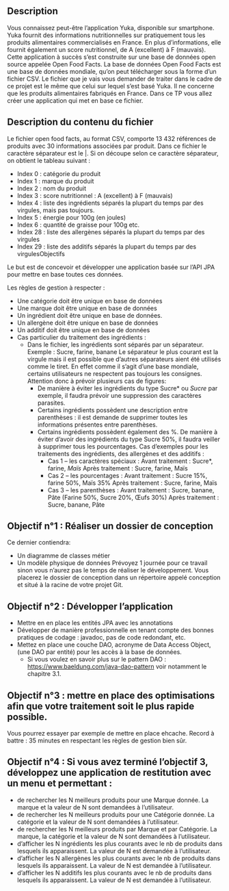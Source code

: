 ## Description
Vous connaissez peut-être l’application Yuka, disponible sur smartphone. Yuka fournit des informations nutritionnelles sur pratiquement tous les produits alimentaires commercialisés en France. 
En plus d’informations, elle fournit également un score nutritionnel, de A (excellent) à F (mauvais).
Cette application à succès s’est construite sur une base de données open source appelée Open Food Facts.
La base de données Open Food Facts est une base de données mondiale, qu’on peut télécharger sous la forme d’un fichier CSV. Le fichier que je vais vous demander de traiter dans le cadre de ce projet est le même que celui sur lequel s’est basé Yuka. Il ne concerne que les produits alimentaires fabriqués en France.
Dans ce TP vous allez créer une application qui met en base ce fichier.

## Description du contenu du fichier

Le fichier open food facts, au format CSV, comporte 13 432 références de  produits avec 30 informations associées par produit. Dans ce fichier le caractère séparateur est le |. Si on découpe selon ce caractère séparateur, on obtient le tableau suivant : 
- Index 0 : catégorie du produit
- Index 1 : marque du produit
- Index 2 : nom du produit
- Index 3 : score nutritionnel : A (excellent) à F (mauvais)
- Index 4 : liste des ingrédients séparés la plupart du temps par des virgules, mais pas toujours.
- Index 5 : énergie pour 100g (en joules)
- Index 6 : quantité de graisse pour 100g
etc.
- Index 28 : liste des allergènes séparés la plupart du temps par des virgules
- Index 29 : liste des additifs séparés la plupart du temps par des virgulesObjectifs

Le but est de concevoir et développer une application basée sur l’API JPA pour mettre en base toutes ces données.

Les règles de gestion à respecter :
- Une catégorie doit être unique en base de données
- Une marque doit être unique en base de données
- Un ingrédient doit être unique en base de données.
- Un allergène doit être unique en base de données
- Un additif doit être unique en base de données
- Cas particulier du traitement des ingrédients :
	- Dans le fichier, les ingrédients sont séparés par un séparateur. 
		Exemple : Sucre, farine, banane
		Le séparateur le plus courant est la virgule mais il est possible que d’autres séparateurs aient été utilisés comme le tiret. 
		En effet comme il s’agit d’une base mondiale, certains utilisateurs ne respectent pas toujours les consignes.
Attention donc à prévoir plusieurs cas de figures:
		- De manière à éviter les ingrédients du type Sucre* ou _Sucre_ par exemple, il faudra prévoir une suppression des caractères parasites.
		-  Certains ingrédients possèdent une description entre parenthèses : il est
demande de supprimer toutes les informations présentes entre parenthèses.
		- Certains ingrédients possèdent également des %. De manière à éviter d’avoir des ingrédients du type Sucre 50%, il faudra veiller à supprimer tous les
pourcentages. 
Cas d’exemples pour les traitements des ingrédients, des allergènes et des additifs :
			- Cas 1 – les caractères spéciaux :
Avant traitement : Sucre*, farine, _Maïs_
Après traitement : Sucre, farine, Maïs
			- Cas 2 – les pourcentages :
Avant traitement : Sucre 15%, farine 50%, Maïs 35%
Après traitement : Sucre, farine, Maïs
			- Cas 3 – les parenthèses :
Avant traitement : Sucre, banane, Pâte (Farine 50%, Sucre 20%, Œufs 30%)
Après traitement : Sucre, banane, Pâte

## Objectif n°1 : Réaliser un dossier de conception
Ce dernier contiendra:
- Un diagramme de classes métier
- Un modèle physique de données
Prévoyez 1 journée pour ce travail sinon vous n’aurez pas le temps de réaliser le développement. Vous placerez le dossier de conception dans un répertoire appelé conception et situé à la racine de votre projet Git.

## Objectif n°2 : Développer l’application
- Mettre en en place les entités JPA avec les annotations
- Développer de manière professionnelle en tenant compte des bonnes pratiques de codage : javadoc, pas de code redondant, etc.
- Mettez en place une couche DAO, acronyme de Data Access Object, (une DAO par entité) pour les accès à la base de données.
	- Si vous voulez en savoir plus sur le pattern DAO : https://www.baeldung.com/java-dao-pattern voir notamment le chapitre 3.1.

## Objectif n°3 : mettre en place des optimisations afin que votre traitement soit le plus rapide possible. 
Vous pourrez essayer par exemple de mettre en place ehcache.
Record à battre : 35 minutes en respectant les règles de gestion bien sûr.

## Objectif n°4 : Si vous avez terminé l’objectif 3, développez une application de restitution avec un menu et permettant :
- de rechercher les N meilleurs produits pour une Marque donnée. La marque et la valeur de N sont demandées à l’utilisateur.
- de rechercher les N meilleurs produits pour une Catégorie donnée. La catégorie et la valeur de N sont demandées à l’utilisateur.
- de rechercher les N meilleurs produits par Marque et par Catégorie. La marque, la catégorie et la valeur de N sont demandées à l’utilisateur.
- d’afficher les N ingrédients les plus courants avec le nb de produits dans lesquels ils apparaissent. La valeur de N est demandée à l’utilisateur.
- d’afficher les N allergènes les plus courants avec le nb de produits dans lesquels ils apparaissent. La valeur de N est demandée à l’utilisateur.
- d’afficher les N additifs les plus courants avec le nb de produits dans lesquels ils apparaissent. La valeur de N est demandée à l’utilisateur.

